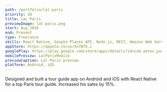 ```yaml
---
path: /portfolio/lal-paris
priority: 10
title: LaL Paris
previewImage: lal-paris.png
start: Aug 2016
end: Present
type: Freelance
skills: React Native, Google Places API, Node.js, REST, Amazon Web Services
appStore: https://appsto.re/us/5n7Bfb.i
googlePlay: https://play.google.com/store/apps/details?id=com.antos_paris&hl=en
mobilePreview: LalParisMobile
previewCaption: Lal Paris preview
platform: Android, iOS
---
```


Designed and built a tour guide app on Android and iOS with React Native for a top Paris tour guide. Increased his sales by 15%.
